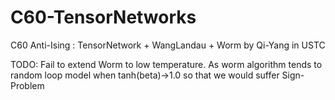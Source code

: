 # C60-TensorNetworks
C60 Anti-Ising : TensorNetwork + WangLandau + Worm by Qi-Yang in USTC


TODO:
Fail to extend Worm to low temperature.
As worm algorithm tends to random loop model when tanh(beta)->1.0
so that we would suffer Sign-Problem
